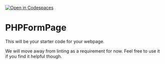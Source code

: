 [![Open in Codespaces](https://classroom.github.com/assets/launch-codespace-f4981d0f882b2a3f0472912d15f9806d57e124e0fc890972558857b51b24a6f9.svg)](https://classroom.github.com/open-in-codespaces?assignment_repo_id=10294984)
# PHPFormPage

This will be your starter code for your webpage.

We will move away from linting as a requirement for now.  Feel free to use it if you find it helpful though.
